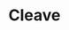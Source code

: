 ---
id_key: i
image: image_00009.jpg
thumbnail: thumb_image_00009.jpg
title: Cleave
dimensions: 150 × 300
medium: " Acrylic on wooden panel"
work-year: '1990'
artist: Loyd Zimmermann  
notes: ephemeral nature of the human condition
galleries: "- apple   - orange"
permalink: "/works/i.html"
layout: single-work
---